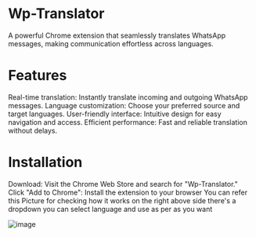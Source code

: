 # Wp-Translator

A powerful Chrome extension that seamlessly translates WhatsApp messages, making communication effortless across languages.

# Features

Real-time translation: Instantly translate incoming and outgoing WhatsApp messages.
Language customization: Choose your preferred source and target languages.
User-friendly interface: Intuitive design for easy navigation and access.
Efficient performance: Fast and reliable translation without delays.

# Installation
Download: Visit the Chrome Web Store and search for "Wp-Translator."
Click "Add to Chrome": Install the extension to your browser
You can refer this Picture for checking how it works on the right above side there's a dropdown you can select language and use as per as you want

![image](https://github.com/user-attachments/assets/c6da17d7-1a37-4a74-b502-2ec7524d0a30)
